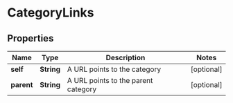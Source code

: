 
# CategoryLinks

## Properties
Name | Type | Description | Notes
------------ | ------------- | ------------- | -------------
**self** | **String** | A URL points to the category |  [optional]
**parent** | **String** | A URL points to the parent category |  [optional]



